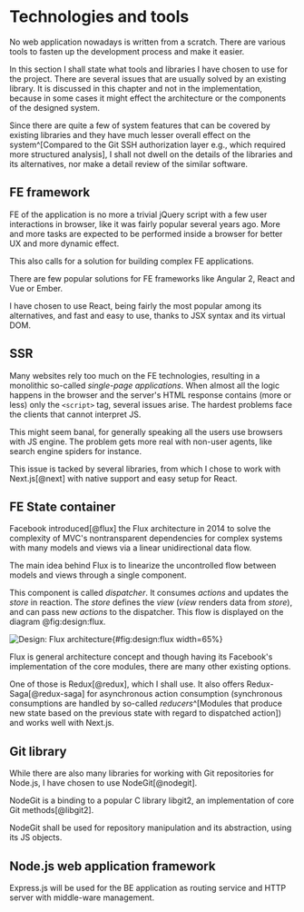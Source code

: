 # Technologies and tools

No web application nowadays is written from a scratch.
There are various tools to fasten up the development process and make it easier.

In this section I shall state what tools and libraries I have chosen to use for the project.
There are several issues that are usually solved by an existing library.
It is discussed in this chapter and not in the implementation, because in some cases it might effect the architecture or the components of the designed system.

Since there are quite a few of system features that can be covered by existing libraries and they have much lesser overall effect on the system^[Compared to the Git SSH authorization layer e.g., which required more structured analysis], I shall not dwell on the details of the libraries and its alternatives, nor make a detail review of the similar software.

## FE framework

FE of the application is no more a trivial jQuery script with a few user interactions in browser, like it was fairly popular several years ago.
More and more tasks are expected to be performed inside a browser for better UX and more dynamic effect.

This also calls for a solution for building complex FE applications.

There are few popular solutions for FE frameworks like Angular 2, React and Vue or Ember.

I have chosen to use React, being fairly the most popular among its alternatives, and fast and easy to use, thanks to JSX syntax and its virtual DOM.

## SSR

Many websites rely too much on the FE technologies, resulting in a monolithic so-called _single-page applications_.
When almost all the logic happens in the browser and the server's HTML response contains (more or less) only the `<script>` tag, several issues arise.
The hardest problems face the clients that cannot interpret JS.

This might seem banal, for generally speaking all the users use browsers with JS engine.
The problem gets more real with non-user agents, like search engine spiders for instance.

This issue is tacked by several libraries, from which I chose to work with Next.js[@next] with native support and easy setup for React.

## FE State container

Facebook introduced[@flux] the Flux architecture in 2014 to solve the complexity of MVC's nontransparent dependencies for complex systems with many models and views via a linear unidirectional data flow.

The main idea behind Flux is to linearize the uncontrolled flow between models and views through a single component.

This component is called _dispatcher_.
It consumes _actions_ and updates the _store_ in reaction.
The _store_ defines the _view_ (_view_ renders data from _store_), and can pass new _actions_ to the dispatcher.
This flow is displayed on the diagram @fig:design:flux.

![Design: Flux architecture](./src/assets/diagram/flux){#fig:design:flux width=65%}

Flux is general architecture concept and though having its Facebook's implementation of the core modules, there are many other existing options.

One of those is Redux[@redux], which I shall use.
It also offers Redux-Saga[@redux-saga] for asynchronous action consumption (synchronous consumptions are handled by so-called _reducers_^[Modules that produce new state based on the previous state with regard to dispatched action]) and works well with Next.js.

## Git library

While there are also many libraries for working with Git repositories for Node.js, I have chosen to use NodeGit[@nodegit].

NodeGit is a binding to a popular C library libgit2, an implementation of core Git methods[@libgit2].

NodeGit shall be used for repository manipulation and its abstraction, using its JS objects.


## Node.js web application framework

Express.js will be used for the BE application as routing service and HTTP server with middle-ware management.
